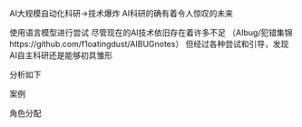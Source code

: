 AI大规模自动化科研→技术爆炸  AI科研的确有着令人惊叹的未来

使用语言模型进行尝试
尽管现在的AI技术依旧存在着许多不足   （AIbug/犯错集锦https://github.com/f1oatingdust/AIBUGnotes）
但经过各种尝试和引导，发现AI自主科研还是能够初具雏形

分析如下

案例

角色分配





